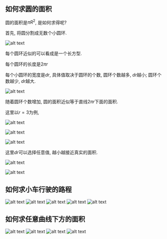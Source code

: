 

## 如何求圆的面积
圆的面积是$\pi R^2$, 是如何求得呢?

首先, 将圆分割成无数个小圆环.

![alt text](导言/videoplayback.mp4_20250124_121627.733.jpg)


每个圆环近似的可以看成是一个长方型.

每个圆环的长度是$2\pi r$

每个小圆环的宽度是$dr$, 具体值取决于圆环的个数, 圆环个数越多, $dr$越小; 圆环个数越少, $dr$越大.


![alt text](导言/videoplayback.mp4_20250124_121700.808.jpg)


随着圆环个数增加, 圆的面积近似等于直线$2 \pi r$下面的面积.

这里以$r=3$为例, 

![alt text](导言/videoplayback.mp4_20250124_121706.307.jpg)

![alt text](导言/videoplayback.mp4_20250124_121723.564.jpg)

![alt text](导言/videoplayback.mp4_20250124_121733.789.jpg)


这里$dr$可以选择任意值, 越小越接近真实的面积.

![alt text](导言/videoplayback.mp4_20250124_121803.201.jpg)

![alt text](导言/videoplayback.mp4_20250124_121804.741.jpg)



## 如何求小车行驶的路程

![alt text](导言/videoplayback.mp4_20250124_121830.282.jpg)
![alt text](导言/videoplayback.mp4_20250124_121833.978.jpg)
![alt text](导言/videoplayback.mp4_20250124_121843.320.jpg)
![alt text](导言/videoplayback.mp4_20250124_121845.480.jpg)
![alt text](导言/videoplayback.mp4_20250124_121847.548.jpg)




## 如何求任意曲线下方的面积

![alt text](导言/videoplayback.mp4_20250124_121947.735.jpg)
![alt text](导言/videoplayback.mp4_20250124_122003.471.jpg)
![alt text](导言/videoplayback.mp4_20250124_122005.703.jpg)
![alt text](导言/videoplayback.mp4_20250124_122022.808.jpg)



